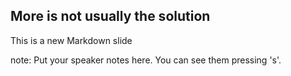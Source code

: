 ##  More is not usually the solution

This is a new Markdown slide

note:
    Put your speaker notes here.
    You can see them pressing 's'.
